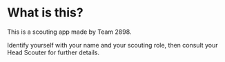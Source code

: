 # What is this?

This is a scouting app made by Team 2898.

Identify yourself with your name and your scouting role, then consult your Head Scouter for further details.